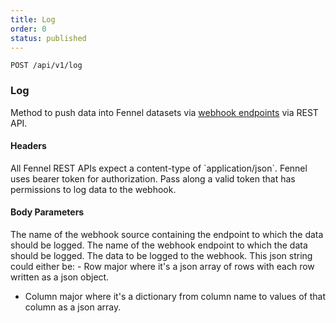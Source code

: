 ```yaml
---
title: Log
order: 0
status: published
---
```


`POST /api/v1/log`
### Log
Method to push data into Fennel datasets via [webhook endpoints](/api-reference/sources/webhook)
via REST API.


#### Headers
<Expandable title="Content-Type" type='"application/json"'>
All Fennel REST APIs expect a content-type of `application/json`.
</Expandable>

<Expandable title="Authorization" type="Bearer {str}">
Fennel uses bearer token for authorization. Pass along a valid token that has
permissions to log data to the webhook.
</Expandable>


#### Body Parameters
<Expandable title="webhook" type="str">
The name of the webhook source containing the endpoint to which the data should 
be logged.
</Expandable>

<Expandable title="endpoint" type="str">
The name of the webhook endpoint to which the data should be logged.
</Expandable>

<Expandable title="data" type="json">
The data to be logged to the webhook. This json string could either be:
- Row major where it's a json array of rows with each row written as a json object.

- Column major where it's a dictionary from column name to values of that 
  column as a json array.
</Expandable>

<pre snippet="api-reference/rest-api#rest_log_api"></pre>